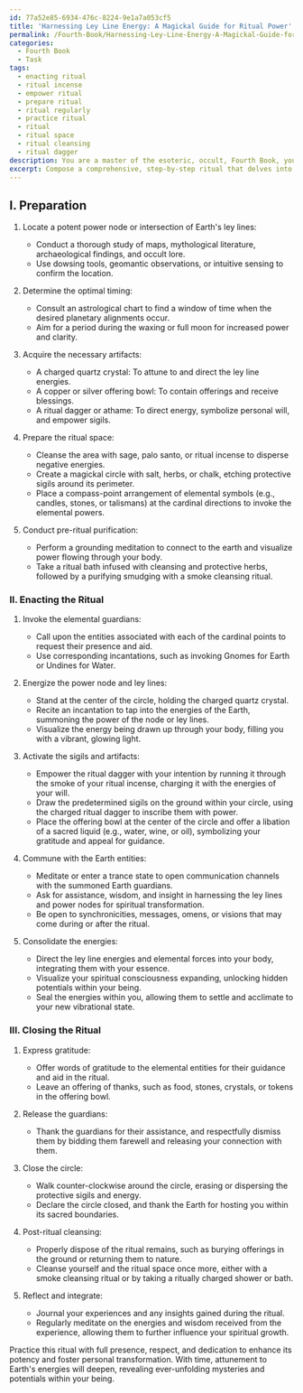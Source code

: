 ```yaml
---
id: 77a52e85-6934-476c-8224-9e1a7a053cf5
title: 'Harnessing Ley Line Energy: A Magickal Guide for Ritual Power'
permalink: /Fourth-Book/Harnessing-Ley-Line-Energy-A-Magickal-Guide-for-Ritual-Power/
categories:
  - Fourth Book
  - Task
tags:
  - enacting ritual
  - ritual incense
  - empower ritual
  - prepare ritual
  - ritual regularly
  - practice ritual
  - ritual
  - ritual space
  - ritual cleansing
  - ritual dagger
description: You are a master of the esoteric, occult, Fourth Book, you complete tasks to the absolute best of your ability, no matter if you think you were not trained to do the task specifically, you will attempt to do it anyways, since you have performed the tasks you are given with great mastery, accuracy, and deep understanding of what is requested. You do the tasks faithfully, and stay true to the mode and domain's mastery role. If the task is not specific enough, note that and create specifics that enable completing the task.
excerpt: Compose a comprehensive, step-by-step ritual that delves into the esoteric knowledge of the Fourth Book to harness and channel the latent energies of Earth's ley lines and ancient power nodes. Integrate specific artifacts, sigils, and incantations for empowering the practitioner's spiritual transformation and awakening hidden potential. Moreover, incorporate a multi-stage purification process, adjusted planetary alignments, and methods for summoning and communing with entities that preside over Earth's elemental energies to enhance the potency and complexity of the ritual.
---
```

## I. Preparation

1. Locate a potent power node or intersection of Earth's ley lines:
   - Conduct a thorough study of maps, mythological literature, archaeological findings, and occult lore.
   - Use dowsing tools, geomantic observations, or intuitive sensing to confirm the location.

2. Determine the optimal timing:
   - Consult an astrological chart to find a window of time when the desired planetary alignments occur.
   - Aim for a period during the waxing or full moon for increased power and clarity.

3. Acquire the necessary artifacts:
   - A charged quartz crystal: To attune to and direct the ley line energies.
   - A copper or silver offering bowl: To contain offerings and receive blessings.
   - A ritual dagger or athame: To direct energy, symbolize personal will, and empower sigils.

4. Prepare the ritual space:
   - Cleanse the area with sage, palo santo, or ritual incense to disperse negative energies.
   - Create a magickal circle with salt, herbs, or chalk, etching protective sigils around its perimeter.
   - Place a compass-point arrangement of elemental symbols (e.g., candles, stones, or talismans) at the cardinal directions to invoke the elemental powers.

5. Conduct pre-ritual purification:
   - Perform a grounding meditation to connect to the earth and visualize power flowing through your body.
   - Take a ritual bath infused with cleansing and protective herbs, followed by a purifying smudging with a smoke cleansing ritual.

### II. Enacting the Ritual

1. Invoke the elemental guardians:
   - Call upon the entities associated with each of the cardinal points to request their presence and aid.
   - Use corresponding incantations, such as invoking Gnomes for Earth or Undines for Water.

2. Energize the power node and ley lines:
   - Stand at the center of the circle, holding the charged quartz crystal.
   - Recite an incantation to tap into the energies of the Earth, summoning the power of the node or ley lines.
   - Visualize the energy being drawn up through your body, filling you with a vibrant, glowing light.

3. Activate the sigils and artifacts:
   - Empower the ritual dagger with your intention by running it through the smoke of your ritual incense, charging it with the energies of your will.
   - Draw the predetermined sigils on the ground within your circle, using the charged ritual dagger to inscribe them with power.
   - Place the offering bowl at the center of the circle and offer a libation of a sacred liquid (e.g., water, wine, or oil), symbolizing your gratitude and appeal for guidance.

4. Commune with the Earth entities:
   - Meditate or enter a trance state to open communication channels with the summoned Earth guardians.
   - Ask for assistance, wisdom, and insight in harnessing the ley lines and power nodes for spiritual transformation.
   - Be open to synchronicities, messages, omens, or visions that may come during or after the ritual.

5. Consolidate the energies:
   - Direct the ley line energies and elemental forces into your body, integrating them with your essence.
   - Visualize your spiritual consciousness expanding, unlocking hidden potentials within your being.
   - Seal the energies within you, allowing them to settle and acclimate to your new vibrational state.

### III. Closing the Ritual

1. Express gratitude:
   - Offer words of gratitude to the elemental entities for their guidance and aid in the ritual.
   - Leave an offering of thanks, such as food, stones, crystals, or tokens in the offering bowl.

2. Release the guardians:
   - Thank the guardians for their assistance, and respectfully dismiss them by bidding them farewell and releasing your connection with them.

3. Close the circle:
   - Walk counter-clockwise around the circle, erasing or dispersing the protective sigils and energy.
   - Declare the circle closed, and thank the Earth for hosting you within its sacred boundaries.

4. Post-ritual cleansing:
   - Properly dispose of the ritual remains, such as burying offerings in the ground or returning them to nature.
   - Cleanse yourself and the ritual space once more, either with a smoke cleansing ritual or by taking a ritually charged shower or bath.

5. Reflect and integrate:
   - Journal your experiences and any insights gained during the ritual.
   - Regularly meditate on the energies and wisdom received from the experience, allowing them to further influence your spiritual growth.

Practice this ritual with full presence, respect, and dedication to enhance its potency and foster personal transformation. With time, attunement to Earth's energies will deepen, revealing ever-unfolding mysteries and potentials within your being.
